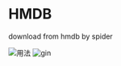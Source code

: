 # HMDB
download from hmdb by spider


![用法](https://user-images.githubusercontent.com/64623411/178096854-99074bb8-749a-4252-8eb1-8ea9b3ad3042.gif)
![gin](https://user-images.githubusercontent.com/64623411/178096857-83da89b3-d2fe-49f5-b67e-3dc26fc8a08a.gif)
